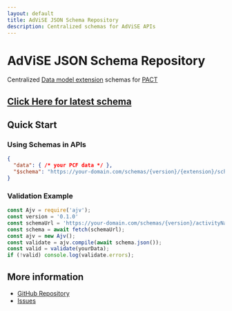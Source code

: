 ```yaml
---
layout: default
title: AdViSE JSON Schema Repository
description: Centralized schemas for AdViSE APIs
---
```



<div class="header">
    <h1>AdViSE JSON Schema Repository</h1>
    <p>Centralized <a href="https://wbcsd.github.io/tr/data-model-extensions-guidance/">Data model extension</a> schemas for <a href="https://www.carbon-transparency.org/pact-methodology">PACT</a></p>
</div>

## [Click Here for latest schema](/schemas/latest)
## Quick Start

### Using Schemas in APIs

```json
{
  "data": { /* your PCF data */ },
  "$schema": "https://your-domain.com/schemas/{version}/{extension}/schema.json"
}
```

### Validation Example

```javascript
const Ajv = require('ajv');
const version = '0.1.0'
const schemaUrl = 'https://your-domain.com/schemas/{version}/activityName/schema.json';
const schema = await fetch(schemaUrl);
const ajv = new Ajv();
const validate = ajv.compile(await schema.json());
const valid = validate(yourData);
if (!valid) console.log(validate.errors);
```


## More information

- [GitHub Repository](https://github.com/SIMTech-Sustainable-Systems-Engineering/advise_json_schema)
- [Issues](https://github.com/SIMTech-Sustainable-Systems-Engineering/advise_json_schema/issues)


<script src="{{ site.baseurl }}{% link assets/js/change-domain.js %}"></script>